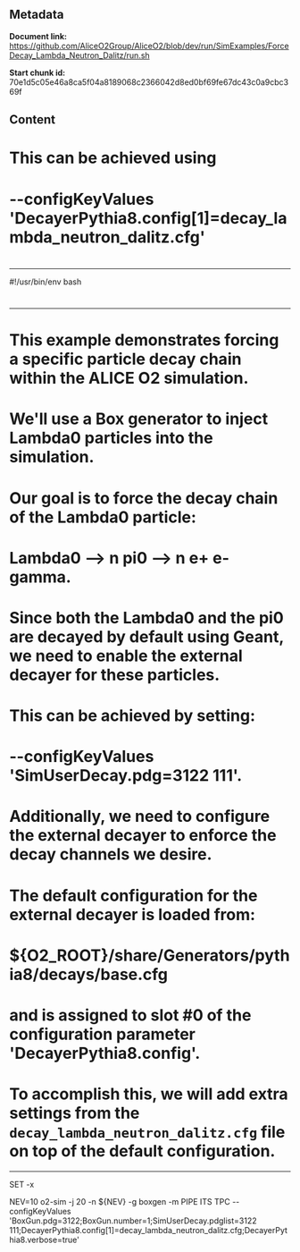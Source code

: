 ## Metadata

**Document link:** https://github.com/AliceO2Group/AliceO2/blob/dev/run/SimExamples/ForceDecay_Lambda_Neutron_Dalitz/run.sh

**Start chunk id:** 70e1d5c05e46a8ca5f04a8189068c2366042d8ed0bf69fe67dc43c0a9cbc369f

## Content

# This can be achieved using
# --configKeyValues 'DecayerPythia8.config[1]=decay_lambda_neutron_dalitz.cfg'
#

---

#!/usr/bin/env bash

#

---

# This example demonstrates forcing a specific particle decay chain within the ALICE O2 simulation.
# We'll use a Box generator to inject Lambda0 particles into the simulation.
#
# Our goal is to force the decay chain of the Lambda0 particle:
# Lambda0 --> n pi0 --> n e+ e- gamma.
#
# Since both the Lambda0 and the pi0 are decayed by default using Geant, we need to enable the external decayer for these particles.
# This can be achieved by setting:
# --configKeyValues 'SimUserDecay.pdg=3122 111'.
#
# Additionally, we need to configure the external decayer to enforce the decay channels we desire.
# The default configuration for the external decayer is loaded from:
# ${O2_ROOT}/share/Generators/pythia8/decays/base.cfg
# and is assigned to slot #0 of the configuration parameter 'DecayerPythia8.config'.
#
# To accomplish this, we will add extra settings from the `decay_lambda_neutron_dalitz.cfg` file on top of the default configuration.

---

SET -x

NEV=10
o2-sim -j 20 -n ${NEV} -g boxgen -m PIPE ITS TPC --configKeyValues 'BoxGun.pdg=3122;BoxGun.number=1;SimUserDecay.pdglist=3122 111;DecayerPythia8.config[1]=decay_lambda_neutron_dalitz.cfg;DecayerPythia8.verbose=true'